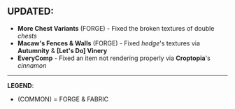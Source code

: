 ## UPDATED:
- **More Chest Variants** (FORGE) - Fixed the broken textures of double _chests_
- **Macaw's Fences & Walls** (FORGE) - Fixed _hedge_'s textures via **Autumnity** & **[Let's Do] Vinery**
- **EveryComp** - Fixed an item not rendering properly via **Croptopia**'s _cinnamon_

---
**LEGEND**:
- (COMMON) = FORGE & FABRIC